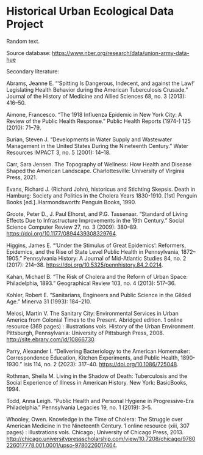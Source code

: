 # Historical Urban Ecological Data Project

Random text.

Source database: https://www.nber.org/research/data/union-army-data-hue

Secondary literature:

Abrams, Jeanne E. “‘Spitting Is Dangerous, Indecent, and against the Law!’ Legislating Health Behavior during the American Tuberculosis Crusade.” Journal of the History of Medicine and Allied Sciences 68, no. 3 (2013): 416–50.

Aimone, Francesco. “The 1918 Influenza Epidemic in New York City: A Review of the Public Health Response.” Public Health Reports (1974-) 125 (2010): 71–79.

Burian, Steven J. “Developments in Water Supply and Wastewater Management in the United States During the Nineteenth Century.” Water Resources IMPACT 3, no. 5 (2001): 14–18.

Carr, Sara Jensen. The Topography of Wellness: How Health and Disease Shaped the American Landscape. Charlottesville: University of Virginia Press, 2021.

Evans, Richard J. (Richard John), historicus and Stichting Skepsis. Death in Hamburg: Society and Politics in the Cholera Years 1830-1910. [1st] Penguin Books [ed.]. Harmondsworth: Penguin Books, 1990.

Groote, Peter D., J. Paul Elhorst, and P.G. Tassenaar. “Standard of Living Effects Due to Infrastructure Improvements in the 19th Century.” Social Science Computer Review 27, no. 3 (2009): 380–89. https://doi.org/10.1177/0894439308329764.

Higgins, James E. “‘Under the Stimulus of Great Epidemics’: Reformers, Epidemics, and the Rise of State Level Public Health in Pennsylvania, 1872–1905.” Pennsylvania History: A Journal of Mid-Atlantic Studies 84, no. 2 (2017): 214–38. https://doi.org/10.5325/pennhistory.84.2.0214.

Kahan, Michael B. “The Risk of Cholera and the Reform of Urban Space: Philadelphia, 1893.” Geographical Review 103, no. 4 (2013): 517–36.

Kohler, Robert E. “Sanitarians, Engineers and Public Science in the Gilded Age.” Minerva 31 (1993): 184–210.

Melosi, Martin V. The Sanitary City: Environmental Services in Urban America from Colonial Times to the Present. Abridged edition. 1 online resource (369 pages) : illustrations vols. History of the Urban Environment. Pittsburgh, Pennsylvania: University of Pittsburgh Press, 2008. http://site.ebrary.com/id/10866730.

Parry, Alexander I. “Delivering Bacteriology to the American Homemaker: Correspondence Education, Kitchen Experiments, and Public Health, 1890-1930.” Isis 114, no. 2 (2023): 317–40. https://doi.org/10.1086/725048.

Rothman, Sheila M. Living in the Shadow of Death: Tuberculosis and the Social Experience of Illness in American History. New York: BasicBooks, 1994.

Todd, Anna Leigh. “Public Health and Personal Hygiene in Progressive-Era Philadelphia.” Pennsylvania Legacies 19, no. 1 (2019): 3–5.

Whooley, Owen. Knowledge in the Time of Cholera: The Struggle over American Medicine in the Nineteenth Century. 1 online resource (xiii, 307 pages) : illustrations vols. Chicago ; University of Chicago Press, 2013. http://chicago.universitypressscholarship.com/view/10.7208/chicago/9780226017778.001.0001/upso-9780226017464.
